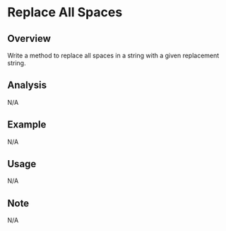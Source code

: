 # Replace All Spaces 

Overview
---
Write a method to replace all spaces in a string with a given replacement string.

Analysis
---
N/A

Example
---
N/A

Usage
---
N/A

Note
---
N/A
